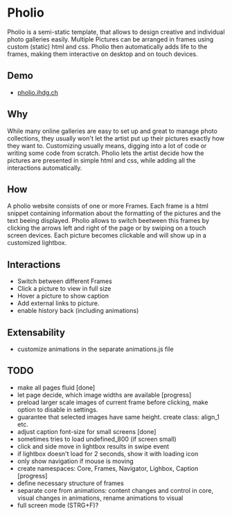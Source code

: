 # Pholio

Pholio is a semi-static template, that allows to design creative and individual photo galleries easily. Multiple Pictures can be arranged in frames using custom (static) html and css. Pholio then automatically adds life to the frames, making them interactive on desktop and on touch devices.

## Demo
  * [pholio.ihdg.ch](http://pholio.ihdg.ch/)

## Why
While many online galleries are easy to set up and great to manage photo collections, they usually won't let the artist put up their pictures exactly how they want to. Customizing usually means, digging into a lot of code or writing some code from scratch.
Pholio lets the artist decide how the pictures are presented in simple html and css, while adding all the interactions automatically.

## How
A pholio website consists of one or more Frames. Each frame is a html snippet containing information about the formatting of the pictures and the text beeing displayed. Pholio allows to switch beetween this frames by clicking the arrows left and right of the page or by swiping on a touch screen devices. Each picture becomes clickable and will show up in a customized lightbox. 

## Interactions
  * Switch between different Frames
  * Click a picture to view in full size
  * Hover a picture to show caption
  * Add external links to picture.
  * enable history back (including animations)
  
## Extensability
  * customize animations in the separate animations.js file
  
## TODO
  * make all pages fluid [done]
  * let page decide, which image widths are available [progress]
  * preload larger scale images of current frame before clicking, make option to disable in settings.
  * guarantee that selected images have same height. create class: align_1 etc.
  * adjust caption font-size for small screens [done]
  * sometimes tries to load undefined_800 (if screen small)
  * click and side move in lightbox results in swipe event
  * if lightbox doesn't load for 2 seconds, show it with loading icon
  * only show navigation if mouse is moving
  * create namespaces: Core, Frames, Navigator, Lighbox, Caption [progress]
  * define necessary structure of frames
  * separate core from animations: content changes and control in core, visual changes in animations, rename animations to visual
  * full screen mode (STRG+F)?
